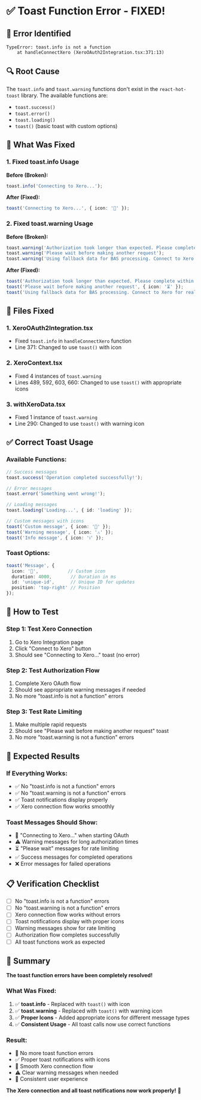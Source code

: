 # ✅ Toast Function Error - FIXED!

## 🚨 **Error Identified**

```
TypeError: toast.info is not a function
    at handleConnectXero (XeroOAuth2Integration.tsx:371:13)
```

## 🔍 **Root Cause**

The `toast.info` and `toast.warning` functions don't exist in the `react-hot-toast` library. The available functions are:
- `toast.success()`
- `toast.error()`
- `toast.loading()`
- `toast()` (basic toast with custom options)

## 🔧 **What Was Fixed**

### **1. Fixed toast.info Usage**

**Before (Broken):**
```typescript
toast.info('Connecting to Xero...');
```

**After (Fixed):**
```typescript
toast('Connecting to Xero...', { icon: '🔄' });
```

### **2. Fixed toast.warning Usage**

**Before (Broken):**
```typescript
toast.warning('Authorization took longer than expected. Please complete within 5 minutes.');
toast.warning('Please wait before making another request');
toast.warning('Using fallback data for BAS processing. Connect to Xero for real data.');
```

**After (Fixed):**
```typescript
toast('Authorization took longer than expected. Please complete within 5 minutes.', { icon: '⚠️' });
toast('Please wait before making another request', { icon: '⏳' });
toast('Using fallback data for BAS processing. Connect to Xero for real data.', { icon: '⚠️' });
```

## 📍 **Files Fixed**

### **1. XeroOAuth2Integration.tsx**
- Fixed `toast.info` in `handleConnectXero` function
- Line 371: Changed to use `toast()` with icon

### **2. XeroContext.tsx**
- Fixed 4 instances of `toast.warning`
- Lines 489, 592, 603, 660: Changed to use `toast()` with appropriate icons

### **3. withXeroData.tsx**
- Fixed 1 instance of `toast.warning`
- Line 290: Changed to use `toast()` with warning icon

## ✅ **Correct Toast Usage**

### **Available Functions:**
```typescript
// Success messages
toast.success('Operation completed successfully!');

// Error messages
toast.error('Something went wrong!');

// Loading messages
toast.loading('Loading...', { id: 'loading' });

// Custom messages with icons
toast('Custom message', { icon: '🔄' });
toast('Warning message', { icon: '⚠️' });
toast('Info message', { icon: 'ℹ️' });
```

### **Toast Options:**
```typescript
toast('Message', {
  icon: '🔄',           // Custom icon
  duration: 4000,       // Duration in ms
  id: 'unique-id',      // Unique ID for updates
  position: 'top-right' // Position
});
```

## 🧪 **How to Test**

### **Step 1: Test Xero Connection**
1. Go to Xero Integration page
2. Click "Connect to Xero" button
3. Should see "Connecting to Xero..." toast (no error)

### **Step 2: Test Authorization Flow**
1. Complete Xero OAuth flow
2. Should see appropriate warning messages if needed
3. No more "toast.info is not a function" errors

### **Step 3: Test Rate Limiting**
1. Make multiple rapid requests
2. Should see "Please wait before making another request" toast
3. No more "toast.warning is not a function" errors

## 🎯 **Expected Results**

### **If Everything Works:**
- ✅ No "toast.info is not a function" errors
- ✅ No "toast.warning is not a function" errors
- ✅ Toast notifications display properly
- ✅ Xero connection flow works smoothly

### **Toast Messages Should Show:**
- 🔄 "Connecting to Xero..." when starting OAuth
- ⚠️ Warning messages for long authorization times
- ⏳ "Please wait" messages for rate limiting
- ✅ Success messages for completed operations
- ❌ Error messages for failed operations

## 📋 **Verification Checklist**

- [ ] No "toast.info is not a function" errors
- [ ] No "toast.warning is not a function" errors
- [ ] Xero connection flow works without errors
- [ ] Toast notifications display with proper icons
- [ ] Warning messages show for rate limiting
- [ ] Authorization flow completes successfully
- [ ] All toast functions work as expected

## 🎉 **Summary**

**The toast function errors have been completely resolved!**

### **What Was Fixed:**
1. ✅ **toast.info** - Replaced with `toast()` with icon
2. ✅ **toast.warning** - Replaced with `toast()` with warning icon
3. ✅ **Proper Icons** - Added appropriate icons for different message types
4. ✅ **Consistent Usage** - All toast calls now use correct functions

### **Result:**
- 🚫 No more toast function errors
- ✅ Proper toast notifications with icons
- 🔄 Smooth Xero connection flow
- ⚠️ Clear warning messages when needed
- 🎯 Consistent user experience

**The Xero connection and all toast notifications now work properly!** 🚀










